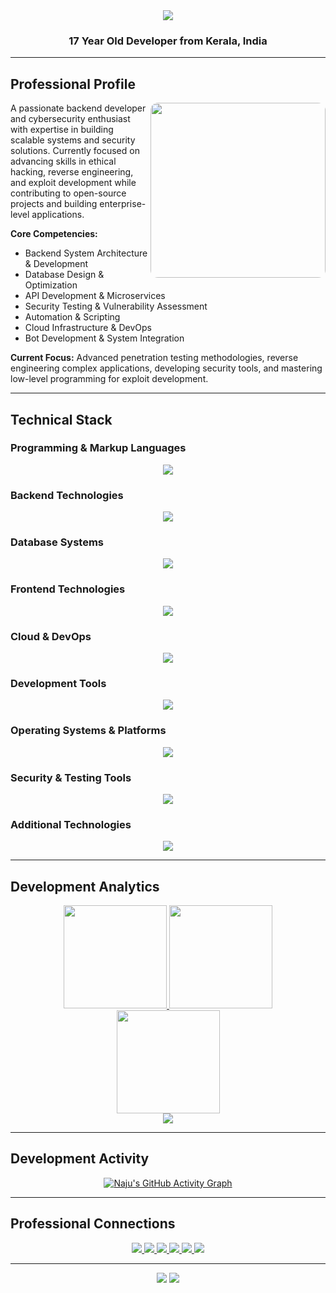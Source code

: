 <div align="center">
  
  <img src="https://capsule-render.vercel.app/api?type=wave&color=0:00D4FF,100:0080FF&height=160&section=header&text=Naju%20Mohan&fontSize=42&fontColor=ffffff&fontAlignY=40&desc=Backend%20Developer%20%7C%20Security%20Enthusiast&descSize=18&descAlignY=70" />
  
  <h3>17 Year Old Developer from Kerala, India</h3>
  
</div>

---

## Professional Profile

<img align="right" src="https://raw.githubusercontent.com/rahulbanerjee26/githubProfileReadmeGenerator/main/gifs/code.gif" width="280" style="border-radius: 12px;" />

A passionate backend developer and cybersecurity enthusiast with expertise in building scalable systems and security solutions. Currently focused on advancing skills in ethical hacking, reverse engineering, and exploit development while contributing to open-source projects and building enterprise-level applications.

**Core Competencies:**
- Backend System Architecture & Development
- Database Design & Optimization  
- API Development & Microservices
- Security Testing & Vulnerability Assessment
- Automation & Scripting
- Cloud Infrastructure & DevOps
- Bot Development & System Integration

**Current Focus:**
Advanced penetration testing methodologies, reverse engineering complex applications, developing security tools, and mastering low-level programming for exploit development.

---

## Technical Stack

### Programming & Markup Languages
<p align="center">
  <img src="https://skillicons.dev/icons?i=cpp,c,cs,java,rust,py,js,ts,php,go,ruby,swift,kotlin,dart,html,css,md,latex" />
</p>

### Backend Technologies
<p align="center">
  <img src="https://skillicons.dev/icons?i=nodejs,express,nestjs,spring,django,flask,laravel,rails,fastapi,graphql,nginx,apache" />
</p>

### Database Systems
<p align="center">
  <img src="https://skillicons.dev/icons?i=mysql,postgres,sqlite,mongodb,redis,firebase,supabase,oracle,mariadb" />
</p>

### Frontend Technologies
<p align="center">
  <img src="https://skillicons.dev/icons?i=react,vue,angular,svelte,nextjs,nuxtjs,redux,jquery,bootstrap,tailwind,sass,webpack,vite" />
</p>

### Cloud & DevOps
<p align="center">
  <img src="https://skillicons.dev/icons?i=aws,gcp,azure,cloudflare,digitalocean,heroku,netlify,vercel,docker,kubernetes,githubactions,jenkins,terraform,ansible" />
</p>

### Development Tools
<p align="center">
  <img src="https://skillicons.dev/icons?i=git,github,gitlab,vscode,visualstudio,eclipse,androidstudio,intellij,pycharm,webstorm,postman,insomnia" />
</p>

### Operating Systems & Platforms
<p align="center">
  <img src="https://skillicons.dev/icons?i=linux,ubuntu,debian,arch,kali,windows,macos,android,ios,raspberrypi" />
</p>

### Security & Testing Tools
<p align="center">
  <img src="https://skillicons.dev/icons?i=bash,powershell,regex,cmake,gradle,maven,npm,yarn,postgresql,mongodb,redis" />
</p>

### Additional Technologies
<p align="center">
  <img src="https://skillicons.dev/icons?i=arduino,blender,figma,sketch,xd,unity,unreal,stackoverflow,linkedin,twitter,discord" />
</p>

---

## Development Analytics

<div align="center">
  
  <a href="https://github.com/najuaircrack">
    <img height="165" src="https://github-readme-stats.vercel.app/api?username=najuaircrack&show_icons=true&theme=tokyonight&count_private=true&include_all_commits=true&border_radius=12&hide_border=true&show=reviews,discussions_started,discussions_answered" />
    <img height="165" src="https://github-readme-stats.vercel.app/api/top-langs/?username=najuaircrack&layout=compact&theme=tokyonight&border_radius=12&hide_border=true&langs_count=8" />
  </a>
  
  <br />
  
  <img height="165" src="https://github-readme-streak-stats.herokuapp.com/?user=najuaircrack&theme=tokyonight&border_radius=12&hide_border=true" />
  
  <br />
  
  <img src="https://github-profile-trophy.vercel.app/?username=najuaircrack&theme=onedark&no-frame=true&row=2&column=4" />

</div>

---

## Development Activity

<div align="center">
  
  [![Naju's GitHub Activity Graph](https://github-readme-activity-graph.vercel.app/graph?username=najuaircrack&theme=react-dark&bg_color=1a1b27&hide_border=true&area=true&custom_title=Monthly%20Development%20Activity)](https://github.com/najuaircrack)
  
</div>

---

## Professional Connections

<div align="center">
  
  <a href="https://naju.me" target="_blank">
    <img src="https://img.shields.io/badge/Portfolio-000000?style=for-the-badge&logo=About.me&logoColor=white" />
  </a>
  <a href="mailto:kcnajwan7@gmail.com" target="_blank">
    <img src="https://img.shields.io/badge/Email-D14836?style=for-the-badge&logo=gmail&logoColor=white" />
  </a>
  <a href="https://linkedin.com/in/yourprofile" target="_blank">
    <img src="https://img.shields.io/badge/LinkedIn-0A66C2?style=for-the-badge&logo=linkedin&logoColor=white" />
  </a>
  <a href="https://discord.com/users/yourid" target="_blank">
    <img src="https://img.shields.io/badge/Discord-5865F2?style=for-the-badge&logo=discord&logoColor=white" />
  </a>
  <a href="https://twitter.com/yourprofile" target="_blank">
    <img src="https://img.shields.io/badge/Twitter-1DA1F2?style=for-the-badge&logo=twitter&logoColor=white" />
  </a>
  <a href="https://stackoverflow.com/users/yourid" target="_blank">
    <img src="https://img.shields.io/badge/Stack_Overflow-FE7A16?style=for-the-badge&logo=stack-overflow&logoColor=white" />
  </a>
  
</div>

---

<div align="center">
  
  <img src="https://capsule-render.vercel.app/api?type=wave&color=0:0080FF,100:00D4FF&height=120&section=footer" />
  
  <img src="https://komarev.com/ghpvc/?username=najuaircrack&color=0080FF&style=for-the-badge&label=VISITORS" />
  
</div>
